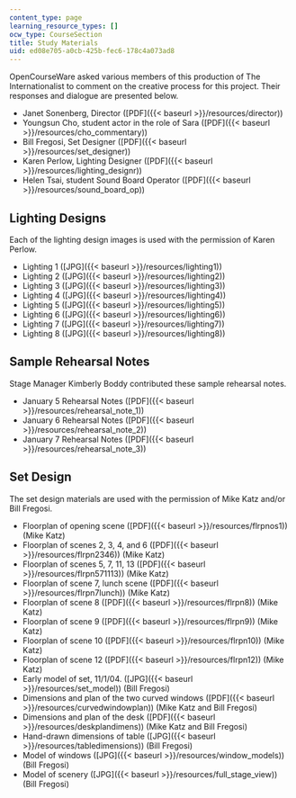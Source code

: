 ```yaml
---
content_type: page
learning_resource_types: []
ocw_type: CourseSection
title: Study Materials
uid: ed08e705-a0cb-425b-fec6-178c4a073ad8
---
```


OpenCourseWare asked various members of this production of The Internationalist to comment on the creative process for this project. Their responses and dialogue are presented below.

*   Janet Sonenberg, Director ([PDF]({{< baseurl >}}/resources/director))
*   Youngsun Cho, student actor in the role of Sara ([PDF]({{< baseurl >}}/resources/cho_commentary))
*   Bill Fregosi, Set Designer ([PDF]({{< baseurl >}}/resources/set_designer))
*   Karen Perlow, Lighting Designer ([PDF]({{< baseurl >}}/resources/lighting_designr))
*   Helen Tsai, student Sound Board Operator ([PDF]({{< baseurl >}}/resources/sound_board_op))

Lighting Designs
----------------

Each of the lighting design images is used with the permission of Karen Perlow.

*   Lighting 1 ([JPG]({{< baseurl >}}/resources/lighting1))
*   Lighting 2 ([JPG]({{< baseurl >}}/resources/lighting2))
*   Lighting 3 ([JPG]({{< baseurl >}}/resources/lighting3))
*   Lighting 4 ([JPG]({{< baseurl >}}/resources/lighting4))
*   Lighting 5 ([JPG]({{< baseurl >}}/resources/lighting5))
*   Lighting 6 ([JPG]({{< baseurl >}}/resources/lighting6))
*   Lighting 7 ([JPG]({{< baseurl >}}/resources/lighting7))
*   Lighting 8 ([JPG]({{< baseurl >}}/resources/lighting8))

Sample Rehearsal Notes
----------------------

Stage Manager Kimberly Boddy contributed these sample rehearsal notes.

*   January 5 Rehearsal Notes ([PDF]({{< baseurl >}}/resources/rehearsal_note_1))
*   January 6 Rehearsal Notes ([PDF]({{< baseurl >}}/resources/rehearsal_note_2))
*   January 7 Rehearsal Notes ([PDF]({{< baseurl >}}/resources/rehearsal_note_3))

Set Design
----------

The set design materials are used with the permission of Mike Katz and/or Bill Fregosi.

*   Floorplan of opening scene ([PDF]({{< baseurl >}}/resources/flrpnos1)) (Mike Katz)
*   Floorplan of scenes 2, 3, 4, and 6 ([PDF]({{< baseurl >}}/resources/flrpn2346)) (Mike Katz)
*   Floorplan of scenes 5, 7, 11, 13 ([PDF]({{< baseurl >}}/resources/flrpn571113)) (Mike Katz)
*   Floorplan of scene 7, lunch scene ([PDF]({{< baseurl >}}/resources/flrpn7lunch)) (Mike Katz)
*   Floorplan of scene 8 ([PDF]({{< baseurl >}}/resources/flrpn8)) (Mike Katz)
*   Floorplan of scene 9 ([PDF]({{< baseurl >}}/resources/flrpn9)) (Mike Katz)
*   Floorplan of scene 10 ([PDF]({{< baseurl >}}/resources/flrpn10)) (Mike Katz)
*   Floorplan of scene 12 ([PDF]({{< baseurl >}}/resources/flrpn12)) (Mike Katz)
*   Early model of set, 11/1/04. ([JPG]({{< baseurl >}}/resources/set_model)) (Bill Fregosi)
*   Dimensions and plan of the two curved windows ([PDF]({{< baseurl >}}/resources/curvedwindowplan)) (Mike Katz and Bill Fregosi)
*   Dimensions and plan of the desk ([PDF]({{< baseurl >}}/resources/deskplandimens)) (Mike Katz and Bill Fregosi)
*   Hand-drawn dimensions of table ([JPG]({{< baseurl >}}/resources/tabledimensions)) (Bill Fregosi)
*   Model of windows ([JPG]({{< baseurl >}}/resources/window_models)) (Bill Fregosi)
*   Model of scenery ([JPG]({{< baseurl >}}/resources/full_stage_view)) (Bill Fregosi)